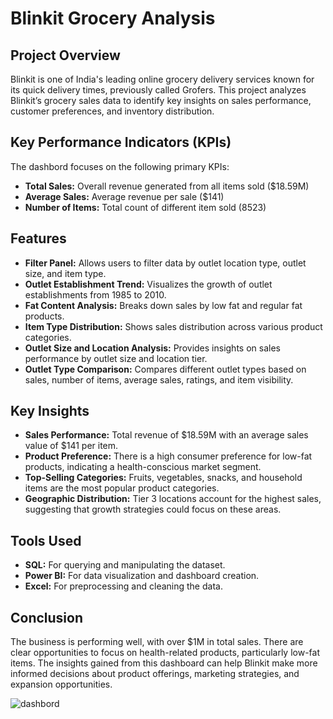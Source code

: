 # Blinkit Grocery Analysis

##  Project Overview
Blinkit is one of India's leading online grocery delivery services known for its quick delivery times, previously called Grofers. This project analyzes Blinkit’s grocery sales data to identify key insights on sales performance, customer preferences, and inventory distribution.
<br>
## Key Performance Indicators (KPIs)
The dashbord focuses on the following primary KPIs:
- **Total Sales:** Overall revenue generated from all items sold ($18.59M)
- **Average Sales:** Average revenue per sale ($141)
- **Number of Items:** Total count of different item sold (8523)

##  Features
-  **Filter Panel:** Allows users to filter data by outlet location type, outlet size, and item type.
-  **Outlet Establishment Trend:** Visualizes the growth of outlet establishments from 1985 to 2010.
-  **Fat Content Analysis:** Breaks down sales by low fat and regular fat products.
-  **Item Type Distribution:** Shows sales distribution across various product categories.
-  **Outlet Size and Location Analysis:** Provides insights on sales performance by outlet size and location tier.
-  **Outlet Type Comparison:** Compares different outlet types based on sales, number of items, average sales, ratings, and item visibility.

## Key Insights
- **Sales Performance:** Total revenue of $18.59M with an average sales value of $141 per item.
- **Product Preference:** There is a high consumer preference for low-fat products, indicating a health-conscious market segment.
- **Top-Selling Categories:** Fruits, vegetables, snacks, and household items are the most popular product categories.
- **Geographic Distribution:** Tier 3 locations account for the highest sales, suggesting that growth strategies could focus on these areas.
  
##  Tools Used
-  **SQL:** For querying and manipulating the dataset.
-  **Power BI:** For data visualization and dashboard creation.
-  **Excel:** For preprocessing and cleaning the data.

## Conclusion 
The business is performing well, with over  $1M in total sales. There are clear opportunities to focus on health-related products, particularly low-fat items. The insights gained from this dashboard can help Blinkit make more informed decisions about product offerings, marketing strategies, and expansion opportunities.


![dashbord](https://github.com/user-attachments/assets/f6e4846c-47ed-4179-9740-8c145743dcae)



